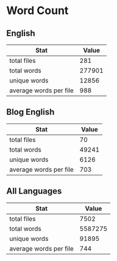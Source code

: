# Word Count

## English

Stat | Value
---- | -----
total files | 281
total words | 277901
unique words | 12856
average words per file | 988

## Blog English

Stat | Value
---- | -----
total files | 70
total words | 49241
unique words | 6126
average words per file | 703

## All Languages

Stat | Value
---- | -----
total files | 7502
total words | 5587275
unique words | 91895
average words per file | 744
